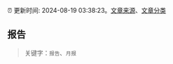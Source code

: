 :alarm_clock: 更新时间: 2024-08-19 03:38:23。[文章来源](/README.md)、[文章分类](/TAGS.md)

## 报告


> 关键字：`报告`、`月报`



